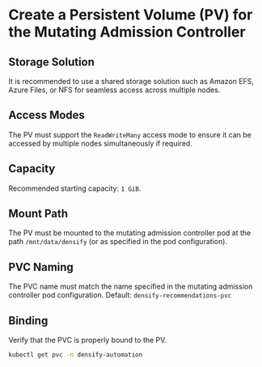 # Create a Persistent Volume (PV) for the Mutating Admission Controller
   
## Storage Solution
It is recommended to use a shared storage solution such as Amazon EFS, Azure Files, or NFS for seamless access across multiple nodes. 

## Access Modes
The PV must support the `ReadWriteMany` access mode to ensure it can be accessed by multiple nodes simultaneously if required.
    
## Capacity
Recommended starting capacity: `1 GiB`.

## Mount Path
The PV must be mounted to the mutating admission controller pod at the path `/mnt/data/densify` (or as specified in the pod configuration).

## PVC Naming
The PVC name must match the name specified in the mutating admission controller pod configuration. Default: `densify-recommendations-pvc`

## Binding
Verify that the PVC is properly bound to the PV.
```bash
kubectl get pvc -n densify-automation
```